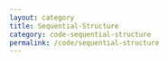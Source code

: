 ```yaml
---
layout: category
title: Sequential-Structure
category: code-sequential-structure
permalink: /code/sequential-structure
---
```


